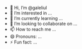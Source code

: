 - 👋 Hi, I’m @galeliul
- 👀 I’m interested in ...
- 🌱 I’m currently learning ...
- 💞️ I’m looking to collaborate on ...
- 📫 How to reach me ...
- 😄 Pronouns: ...
- ⚡ Fun fact: ...

<!---
galeliul/galeliul is a ✨ special ✨ repository because its `README.md` (this file) appears on your GitHub profile.
You can click the Preview link to take a look at your changes.
--->
